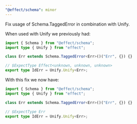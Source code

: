 ```yaml
---
"@effect/schema": minor
---
```


Fix usage of Schema.TaggedError in combination with Unify.

When used with Unify we previously had:

```ts
import { Schema } from "@effect/schema";
import type { Unify } from "effect";

class Err extends Schema.TaggedError<Err>()("Err", {}) {}

// $ExpectType Effect<unknown, unknown, unknown>
export type IdErr = Unify.Unify<Err>;
```

With this fix we now have:

```ts
import { Schema } from "@effect/schema";
import type { Unify } from "effect";

class Err extends Schema.TaggedError<Err>()("Err", {}) {}

// $ExpectType Err
export type IdErr = Unify.Unify<Err>;
```
